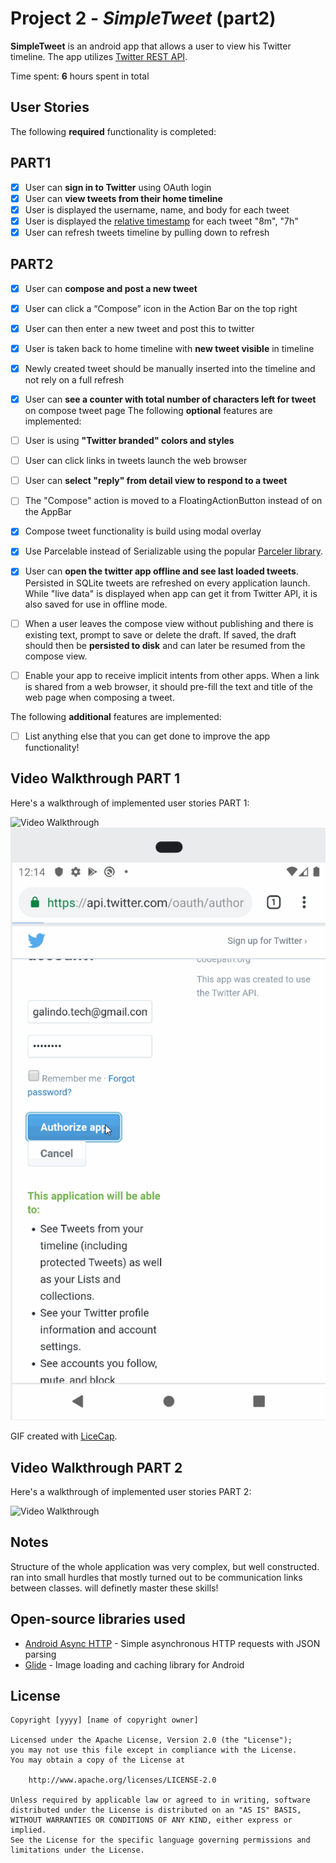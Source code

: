 # Project 2 - *SimpleTweet* (part2)

**SimpleTweet** is an android app that allows a user to view his Twitter timeline. The app utilizes [Twitter REST API](https://dev.twitter.com/rest/public).

Time spent: **6** hours spent in total

## User Stories

The following **required** functionality is completed:
## PART1


  - [X] User can **sign in to Twitter** using OAuth login
  - [X]	User can **view tweets from their home timeline**
  - [X] User is displayed the username, name, and body for each tweet
  - [X] User is displayed the [relative timestamp](https://gist.github.com/nesquena/f786232f5ef72f6e10a7) for each tweet "8m", "7h"
  - [X] User can refresh tweets timeline by pulling down to refresh
## PART2


  - [X] User can **compose and post a new tweet**
  - [X] User can click a “Compose” icon in the Action Bar on the top right
  - [X] User can then enter a new tweet and post this to twitter
  - [X] User is taken back to home timeline with **new tweet visible** in timeline
  - [X] Newly created tweet should be manually inserted into the timeline and not rely on a full refresh
  - [X] User can **see a counter with total number of characters left for tweet** on compose tweet page
The following **optional** features are implemented:

  - [ ] User is using **"Twitter branded" colors and styles**
  - [ ] User can click links in tweets launch the web browser 
  - [ ] User can **select "reply" from detail view to respond to a tweet**
  - [ ] The "Compose" action is moved to a FloatingActionButton instead of on the AppBar
  - [X] Compose tweet functionality is build using modal overlay
  - [X] Use Parcelable instead of Serializable using the popular [Parceler library](http://guides.codepath.org/android/Using-Parceler).
  - [X] User can **open the twitter app offline and see last loaded tweets**. Persisted in SQLite tweets are refreshed on every application launch. While "live data"   is displayed when app can get it from Twitter API, it is also saved for use in offline mode.
  - [ ] When a user leaves the compose view without publishing and there is existing text, prompt to save or delete the draft. If saved, the draft should then be   **persisted to disk** and can later be resumed from the compose view.
  - [ ] Enable your app to receive implicit intents from other apps. When a link is shared from a web browser, it should pre-fill the text and title of the web page when composing a tweet. 

The following **additional** features are implemented:

- [ ] List anything else that you can get done to improve the app functionality!


## Video Walkthrough PART 1

Here's a walkthrough of implemented user stories PART 1:

<img src='http://i.imgur.com/https://imgur.com/a/ZrpgdmX' title='Video Walkthrough' width='' alt='Video Walkthrough' />
<img src='twitterappwalkthrough.gif' title='Video Walkthrough' width='' alt='Video Walkthrough' />

GIF created with [LiceCap](http://www.cockos.com/licecap/).

## Video Walkthrough PART 2

Here's a walkthrough of implemented user stories PART 2:

<img src='twitterAppPart2.gif' title='Video Walkthrough' width='' alt='Video Walkthrough' />


## Notes

Structure of the whole application was very complex, but well constructed.
ran into small hurdles that mostly turned out to be communication links between classes.
will definetly master these skills!

## Open-source libraries used

- [Android Async HTTP](https://github.com/codepath/CPAsyncHttpClient) - Simple asynchronous HTTP requests with JSON parsing
- [Glide](https://github.com/bumptech/glide) - Image loading and caching library for Android

## License

    Copyright [yyyy] [name of copyright owner]

    Licensed under the Apache License, Version 2.0 (the "License");
    you may not use this file except in compliance with the License.
    You may obtain a copy of the License at

        http://www.apache.org/licenses/LICENSE-2.0

    Unless required by applicable law or agreed to in writing, software
    distributed under the License is distributed on an "AS IS" BASIS,
    WITHOUT WARRANTIES OR CONDITIONS OF ANY KIND, either express or implied.
    See the License for the specific language governing permissions and
    limitations under the License.

